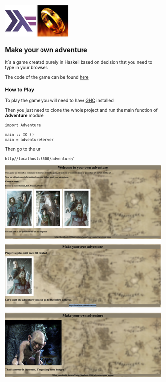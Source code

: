 ![My image](../../../img/feature.png) ![My image](../../../img/lord.jpg)

## Make your own adventure

It´s a game created purely in Haskell based on decision that you need to type in your browser.

The code of the game can be found [here](Adventure.hs)

### How to Play

To play the game you will need to have [GHC](https://www.haskell.org/ghc/) installed

Then you just need to clone the whole project and run the main function of **Adventure** module

```
import Adventure

main :: IO ()
main = adventureServer
```

Then go to the url

```
http//localhost:3500/adventure/
```


![My image](../../../img/second.png)

![My image](../../../img/first.png)

![My image](../../../img/third.png)